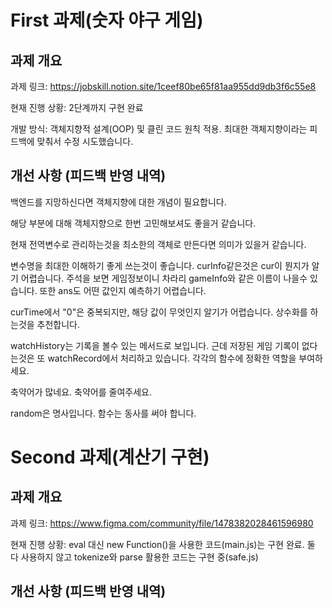 # First 과제(숫자 야구 게임)

## 과제 개요

과제 링크: https://jobskill.notion.site/1ceef80be65f81aa955dd9db3f6c55e8

현재 진행 상황: 2단계까지 구현 완료

개발 방식: 객체지향적 설계(OOP) 및 클린 코드 원칙 적용. 최대한 객체지향이라는 피드백에 맞춰서 수정 시도했습니다.

## 개선 사항 (피드백 반영 내역)

백엔드를 지망하신다면 객체지향에 대한 개념이 필요합니다.

해당 부분에 대해 객체지향으로 한번 고민해보셔도 좋을거 같습니다.

현재 전역변수로 관리하는것을 최소한의 객체로 만든다면 의미가 있을거 같습니다.

변수명을 최대한 이해하기 좋게 쓰는것이 좋습니다. curInfo같은것은 cur이 뭔지가 알기 어렵습니다. 주석을 보면 게임정보이니 차라리 gameInfo와 같은 이름이 나을수 있습니다. 또한 ans도 어떤 값인지 예측하기 어렵습니다.

curTime에서 "0"은 중복되지만, 해당 값이 무엇인지 알기가 어렵습니다. 상수화를 하는것을 추천합니다.

watchHistory는 기록을 볼수 있는 메서드로 보입니다. 근데 저장된 게임 기록이 없다는것은 또 watchRecord에서 처리하고 있습니다. 각각의 함수에 정확한 역할을 부여하세요.

축약어가 많네요. 축약어를 줄여주세요.

random은 명사입니다. 함수는 동사를 써야 합니다.

# Second 과제(계산기 구현)

## 과제 개요

과제 링크: https://www.figma.com/community/file/1478382028461596980

현재 진행 상황: eval 대신 new Function()을 사용한 코드(main.js)는 구현 완료. 둘 다 사용하지 않고 tokenize와 parse 활용한 코드는 구현 중(safe.js)

## 개선 사항 (피드백 반영 내역)
